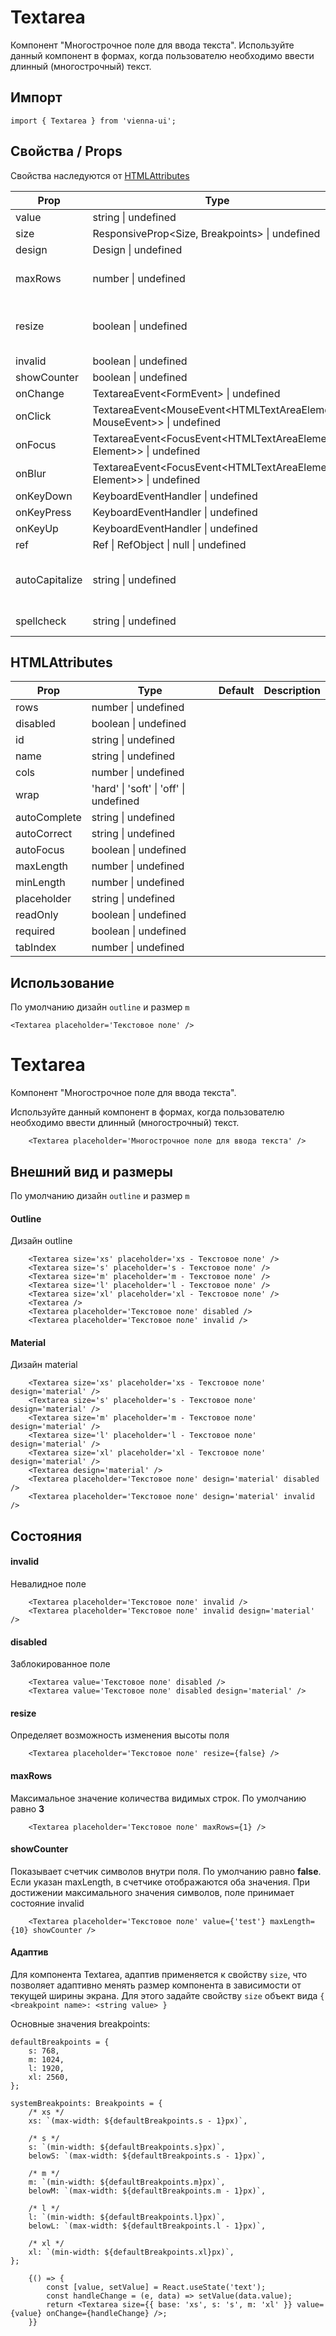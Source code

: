 # Textarea

Компонент "Многострочное поле для ввода текста". Используйте данный компонент в формах, когда пользователю необходимо ввести длинный (многострочный) текст.

## Импорт

```
import { Textarea } from 'vienna-ui';
```

## Свойства / Props

Свойства наследуются от [HTMLAttributes<HTMLTextAreaElement>](https://github.com/DefinitelyTyped/DefinitelyTyped/blob/master/types/react/index.d.ts#L1746)

| Prop | Type | Default | Description |
| --- | --- | --- | --- |
| value | string \| undefined |  |
| size | ResponsiveProp<Size, Breakpoints> \| undefined |  |
| design | Design  \| undefined |  |
| maxRows | number \| undefined |  | Максимальное число видимых строк |
| resize | boolean \| undefined |  | Возможность изменять вытосу компонента |
| invalid | boolean \| undefined |  |
| showCounter | boolean \| undefined |  |
| onChange | TextareaEvent<FormEvent<HTMLTextAreaElement>> \| undefined |  |
| onClick | TextareaEvent<MouseEvent<HTMLTextAreaElement, MouseEvent>> \| undefined |  |
| onFocus | TextareaEvent<FocusEvent<HTMLTextAreaElement, Element>> \| undefined |  |
| onBlur | TextareaEvent<FocusEvent<HTMLTextAreaElement, Element>> \| undefined |  |
| onKeyDown | KeyboardEventHandler<HTMLTextAreaElement> \| undefined |  |
| onKeyPress | KeyboardEventHandler<HTMLTextAreaElement> \| undefined |  |
| onKeyUp | KeyboardEventHandler<HTMLTextAreaElement> \| undefined |  |
| ref | Ref<HTMLTextAreaElement> \| RefObject \| null \| undefined |  |
| autoCapitalize | string \| undefined |  | Автоматическая установка заглавной буквы |
| spellcheck | string \| undefined |  | Проверка орфографии |

## HTMLAttributes
| Prop | Type | Default | Description |
| --- | --- | --- | --- |
| rows | number \| undefined |  |
| disabled | boolean \| undefined |  |
| id | string \| undefined |  |
| name | string \| undefined |  |
| cols | number \| undefined |  |
| wrap | 'hard' \| 'soft' \| 'off'  \| undefined |  |
| autoComplete | string \| undefined |  |
| autoCorrect | string \| undefined |  |
| autoFocus | boolean \| undefined |  |
| maxLength | number \| undefined |  |
| minLength | number \| undefined |  |
| placeholder | string \| undefined |  |
| readOnly | boolean \| undefined |  |
| required | boolean \| undefined |  |
| tabIndex | number \| undefined |  |


## Использование

По умолчанию дизайн `outline` и размер `m`

```
<Textarea placeholder='Текстовое поле' />
```

# Textarea

Компонент "Многострочное поле для ввода текста".

Используйте данный компонент в формах, когда пользователю необходимо ввести длинный (многострочный) текст.

```
    <Textarea placeholder='Многострочное поле для ввода текста' />
```

## Внешний вид и размеры

По умолчанию дизайн `outline` и размер `m`

#### Outline

Дизайн outline

```
    <Textarea size='xs' placeholder='xs - Текстовое поле' />
    <Textarea size='s' placeholder='s - Текстовое поле' />
    <Textarea size='m' placeholder='m - Текстовое поле' />
    <Textarea size='l' placeholder='l - Текстовое поле' />
    <Textarea size='xl' placeholder='xl - Текстовое поле' />
    <Textarea />
    <Textarea placeholder='Текстовое поле' disabled />
    <Textarea placeholder='Текстовое поле' invalid />
```

#### Material

Дизайн material

```
    <Textarea size='xs' placeholder='xs - Текстовое поле' design='material' />
    <Textarea size='s' placeholder='s - Текстовое поле' design='material' />
    <Textarea size='m' placeholder='m - Текстовое поле' design='material' />
    <Textarea size='l' placeholder='l - Текстовое поле' design='material' />
    <Textarea size='xl' placeholder='xl - Текстовое поле' design='material' />
    <Textarea design='material' />
    <Textarea placeholder='Текстовое поле' design='material' disabled />
    <Textarea placeholder='Текстовое поле' design='material' invalid />
```

## Состояния

#### invalid

Невалидное поле

```
    <Textarea placeholder='Текстовое поле' invalid />
    <Textarea placeholder='Текстовое поле' invalid design='material' />
```

#### disabled

Заблокированное поле

```
    <Textarea value='Текстовое поле' disabled />
    <Textarea value='Текстовое поле' disabled design='material' />
```

#### resize

Определяет возможность изменения высоты поля

```
    <Textarea placeholder='Текстовое поле' resize={false} />
```

#### maxRows

Максимальное значение количества видимых строк. По умолчанию равно **3**

```
    <Textarea placeholder='Текстовое поле' maxRows={1} />
```

#### showCounter

Показывает счетчик символов внутри поля. По умолчанию равно **false**. Если указан maxLength, в счетчике отображаются оба значения. При достижении максимального значения символов, поле принимает состояние invalid

```
    <Textarea placeholder='Текстовое поле' value={'test'} maxLength={10} showCounter />
```

#### Адаптив

Для компонента Textarea, адаптив применяется к свойству `size`, что позволяет адаптивно менять размер компонента в зависимости от текущей ширины экрана. Для этого задайте свойству `size` объект вида `{ <breakpoint name>: <string value> }`

Основные значения breakpoints:

```
defaultBreakpoints = {
    s: 768,
    m: 1024,
    l: 1920,
    xl: 2560,
};

systemBreakpoints: Breakpoints = {
    /* xs */
    xs: `(max-width: ${defaultBreakpoints.s - 1}px)`,

    /* s */
    s: `(min-width: ${defaultBreakpoints.s}px)`,
    belowS: `(max-width: ${defaultBreakpoints.s - 1}px)`,

    /* m */
    m: `(min-width: ${defaultBreakpoints.m}px)`,
    belowM: `(max-width: ${defaultBreakpoints.m - 1}px)`,

    /* l */
    l: `(min-width: ${defaultBreakpoints.l}px)`,
    belowL: `(max-width: ${defaultBreakpoints.l - 1}px)`,

    /* xl */
    xl: `(min-width: ${defaultBreakpoints.xl}px)`,
};
```

```
    {() => {
        const [value, setValue] = React.useState('text');
        const handleChange = (e, data) => setValue(data.value);
        return <Textarea size={{ base: 'xs', s: 's', m: 'xl' }} value={value} onChange={handleChange} />;
    }}
```